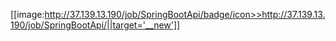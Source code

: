 [[image:http://37.139.13.190/job/SpringBootApi/badge/icon>>http://37.139.13.190/job/SpringBootApi/||target='__new']]

